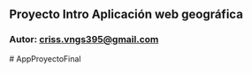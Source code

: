 ## Proyecto Intro Aplicación web geográfica
### Autor: criss.vngs395@gmail.com
#   A p p P r o y e c t o F i n a l  
 